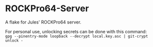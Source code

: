 # ROCKPro64-Server

A flake for Jules' ROCKPro64 server.

For personal use, unlocking secrets can be done with this command:  
``gpg --pinentry-mode loopback --decrypt local.key.asc | git-crypt unlock -``
